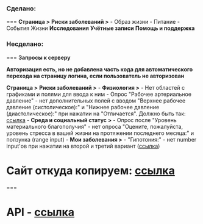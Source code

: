 ### Сделано:
===
**Страница >**
    **Риски заболеваний >** 
        - Образ жизни
        - Питание
        - События Жизни
    **Исследования**
    **Учётные записи**
    **Помощь и поддержка**

### Несделано:
===
**Запросы к серверу**

**Авторизация есть, но не добавлена часть кода для автоматического перехода на страницу логина, если пользователь не авторизован**

**Страница >**
    **Риски заболеваний >**
        - **Физиология >** 
            - Нет областей с графиками и полями для ввода к ним
            - Опрос "Рабочее артериальное давление" - нет дополнительных полей с вводом "Верхнее рабочее давление (систолическое):" и "Нижнее рабочее давление (диастолическое):" при нажатии на "Отличается". Должно быть так: [ссылка](https://ai-hippocrates.ru/edit/physiology)
        - **Среда и социальный статус >**
            - Опрос после "Уровень материального благополучия" - нет опроса "Оцените, пожалуйста, уровень стресса в вашей жизни на протяжении последнего месяца:" и ползунка (range input)
        - **Мои заболевания >** 
            - "Гипотония:" - нет number input'ов при нажатии на второй и третий вариант ([ссылка](https://ai-hippocrates.ru/edit/illnesses))

# **Сайт откуда копируем:** [ссылка](https://ai-hippocrates.ru/edit/profile)
===
# **API -** [ссылка](https://kb.ai-hippocrates.ru/hippo/swagger/index.html)

